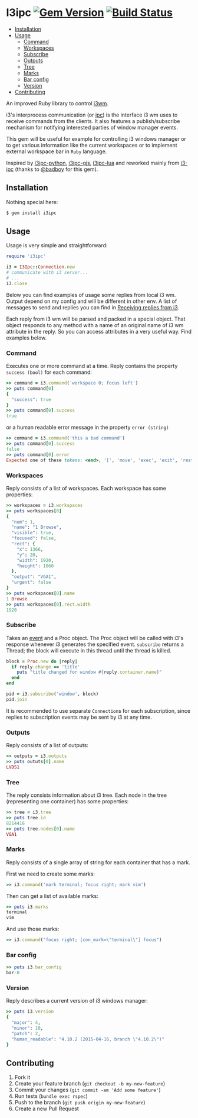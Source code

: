 # I3ipc [![Gem Version](https://badge.fury.io/rb/i3ipc.svg)](https://rubygems.org/gems/i3ipc) [![Build Status](https://api.travis-ci.org/veelenga/i3ipc-ruby.svg?branch=master)](https://travis-ci.org/veelenga/i3ipc-ruby)

- [Installation](#installation)
- [Usage](#usage)
  - [Command](#command)
  - [Workspaces](#workspaces)
  - [Subscribe](#subscribe)
  - [Outputs](#outputs)
  - [Tree](#tree)
  - [Marks](#marks)
  - [Bar config](#bar-config)
  - [Version](#version)
- [Contributing](#contributing)


An improved Ruby library to control [i3wm](http://i3wm.org/).

i3's interprocess communication (or [ipc](http://i3wm.org/docs/ipc.html)) is the interface i3 wm uses to receive commands from the clients. It also features a publish/subscribe mechanism for notifying interested parties of window manager events.

This gem will be useful for example for controlling i3 windows manager or to get various information like the current workspaces or to implement external workspace bar in `Ruby` language.

Inspired by [i3ipc-python](https://github.com/acrisci/i3ipc-python), [i3ipc-gjs](https://github.com/acrisci/i3ipc-gjs), [i3ipc-lua](https://github.com/acrisci/i3ipc-lua) and reworked mainly from [i3-ipc](https://github.com/badboy/i3-ipc) (thanks to [@badboy](https://github.com/badboy) for this gem).

## Installation

Nothing special here:
```sh
$ gem install i3ipc
```
## Usage

Usage is very simple and straightforward:

```ruby
require 'i3ipc'

i3 = I3Ipc::Connection.new
# communicate with i3 server...
# ...
i3.close

```

Below you can find examples of usage some replies from local i3 wm. Output depend on my config and will be different in other env. A list of messages to send and replies you can find in [Receiving replies from i3](https://i3wm.org/docs/ipc.html#_receiving_replies_from_i3).

Each reply from i3 wm will be parsed and packed in a special object. That object responds to any method with a name of an original name of i3 wm attribute in the reply. So you can access attributes in a very useful way. Find examples below.

### Command

Executes one or more command at a time. Reply contains the property `success (bool)` for each command:

```ruby
>> command = i3.command('workspace 0; focus left')
>> puts command[0]
{
  "success": true
}
>> puts command[0].success
true
```

or a human readable error message in the property `error (string)`

```ruby
>> command = i3.command('this a bad command')
>> puts command[0].success
false
>> puts command[0].error
Expected one of these tokens: <end>, '[', 'move', 'exec', 'exit', 'restart', 'reload', 'shmlog', 'debuglog', 'border', 'layout', 'append_layout', 'workspace', 'focus', 'kill', 'open', 'fullscreen', 'split', 'floating', 'mark', 'unmark', 'resize', 'rename', 'nop', 'scratchpad', 'mode', 'bar'
```

### Workspaces

Reply consists of a list of workspaces. Each workspace has some properties:

```ruby
>> workspaces = i3.workspaces
>> puts workspaces[0]
{
  "num": 1,
  "name": "1 Browse",
  "visible": true,
  "focused": false,
  "rect": {
    "x": 1366,
    "y": 20,
    "width": 1920,
    "height": 1060
  },
  "output": "VGA1",
  "urgent": false
}
>> puts workspaces[0].name
1 Browse
>> puts workspaces[0].rect.width
1920
```

### Subscribe

Takes an [event](http://i3wm.org/docs/ipc.html#_available_events) and
a Proc object. The Proc object will be called with i3's response
whenever i3 generates the specified event. `subscribe` returns a
Thread; the block will execute in this thread until the thread is
killed.

```ruby
block = Proc.new do |reply|
  if reply.change == 'title'
    puts "title changed for window #{reply.container.name}"
  end
end

pid = i3.subscribe('window', block)
pid.join
```

It is recommended to use separate `Connection`s for each subscription,
since replies to subscription events may be sent by i3 at any time.

### Outputs

Reply consists of a list of outputs:

```ruby
>> outputs = i3.outputs
>> puts oututs[0].name
LVDS1
```

### Tree

The reply consists information about i3 tree. Each node in the tree (representing one container) has some properties:

```ruby
>> tree = i3.tree
>> puts tree.id
8214416
>> puts tree.nodes[0].name
VGA1
```

### Marks

Reply consists of a single array of string for each container that has a mark.

First we need to create some marks:

```ruby
>> i3.command('mark terminal; focus right; mark vim')
```

Then can get a list of available marks:

```ruby
>> puts i3.marks
terminal
vim
```

And use those marks:

```ruby
>> i3.command("focus right; [con_mark=\"terminal\"] focus")
```

### Bar config

```ruby
>> puts i3.bar_config
bar-0
```

### Version

Reply describes a current version of i3 windows manager:

```ruby
>> puts i3.version
{
  "major": 4,
  "minor": 10,
  "patch": 2,
  "human_readable": "4.10.2 (2015-04-16, branch \"4.10.2\")"
}
```

## Contributing

1. Fork it
1. Create your feature branch (`git checkout -b my-new-feature`)
1. Commit your changes (`git commit -am 'Add some feature'`)
1. Run tests (`bundle exec rspec`)
1. Push to the branch (`git push origin my-new-feature`)
1. Create a new Pull Request
